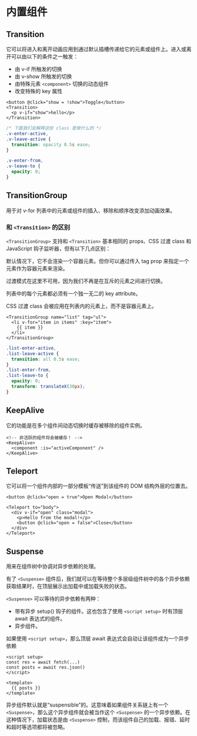 # 内置组件

## Transition

它可以将进入和离开动画应用到通过默认插槽传递给它的元素或组件上。进入或离开可以由以下的条件之一触发：

- 由 v-if 所触发的切换
- 由 v-show 所触发的切换
- 由特殊元素 `<component>` 切换的动态组件
- 改变特殊的 key 属性

```
<button @click="show = !show">Toggle</button>
<Transition>
  <p v-if="show">hello</p>
</Transition>
```

```css
/* 下面我们会解释这些 class 是做什么的 */
.v-enter-active,
.v-leave-active {
  transition: opacity 0.5s ease;
}

.v-enter-from,
.v-leave-to {
  opacity: 0;
}
```

## TransitionGroup

用于对 v-for 列表中的元素或组件的插入、移除和顺序改变添加动画效果。

### 和 `<Transition>` 的区别​

`<TransitionGroup>` 支持和 `<Transition>` 基本相同的 props、CSS 过渡 class 和 JavaScript 钩子监听器，但有以下几点区别：

默认情况下，它不会渲染一个容器元素。但你可以通过传入 tag prop 来指定一个元素作为容器元素来渲染。

过渡模式在这里不可用，因为我们不再是在互斥的元素之间进行切换。

列表中的每个元素都必须有一个独一无二的 key attribute。

CSS 过渡 class 会被应用在列表内的元素上，而不是容器元素上。

```
<TransitionGroup name="list" tag="ul">
  <li v-for="item in items" :key="item">
    {{ item }}
  </li>
</TransitionGroup>
```

```css
.list-enter-active,
.list-leave-active {
  transition: all 0.5s ease;
}
.list-enter-from,
.list-leave-to {
  opacity: 0;
  transform: translateX(30px);
}
```

## KeepAlive

它的功能是在多个组件间动态切换时缓存被移除的组件实例。

```
<!-- 非活跃的组件将会被缓存！ -->
<KeepAlive>
  <component :is="activeComponent" />
</KeepAlive>
```

## Teleport

它可以将一个组件内部的一部分模板“传送”到该组件的 DOM 结构外层的位置去。

```
<button @click="open = true">Open Modal</button>

<Teleport to="body">
  <div v-if="open" class="modal">
    <p>Hello from the modal!</p>
    <button @click="open = false">Close</button>
  </div>
</Teleport>
```

## Suspense

用来在组件树中协调对异步依赖的处理。

有了 `<Suspense>` 组件后，我们就可以在等待整个多层级组件树中的各个异步依赖获取结果时，在顶层展示出加载中或加载失败的状态。

`<Suspense>` 可以等待的异步依赖有两种：

- 带有异步 setup() 钩子的组件。这也包含了使用 `<script setup>` 时有顶层 await 表达式的组件。
- 异步组件。

如果使用 `<script setup>`，那么顶层 await 表达式会自动让该组件成为一个异步依赖

```
<script setup>
const res = await fetch(...)
const posts = await res.json()
</script>

<template>
  {{ posts }}
</template>
```

异步组件默认就是“suspensible”的。这意味着如果组件关系链上有一个 `<Suspense>`，那么这个异步组件就会被当作这个 `<Suspense>` 的一个异步依赖。在这种情况下，加载状态是由 `<Suspense>` 控制，而该组件自己的加载、报错、延时和超时等选项都将被忽略。
